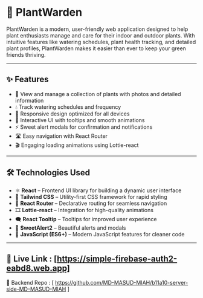 # 🌿 PlantWarden

PlantWarden is a modern, user-friendly web application designed to help plant enthusiasts manage and care for their indoor and outdoor plants. With intuitive features like watering schedules, plant health tracking, and detailed plant profiles, PlantWarden makes it easier than ever to keep your green friends thriving.

---

## ✨ Features

- 🌱 View and manage a collection of plants with photos and detailed information  
- 💧 Track watering schedules and frequency  
- 📱 Responsive design optimized for all devices  
- 💬 Interactive UI with tooltips and smooth animations  
- ⚡ Sweet alert modals for confirmation and notifications  
- 🛣️ Easy navigation with React Router  
- 🎬 Engaging loading animations using Lottie-react  

---

## 🛠️ Technologies Used

- ⚛️ **React** – Frontend UI library for building a dynamic user interface  
- 🎨 **Tailwind CSS** – Utility-first CSS framework for rapid styling  
- 🧭 **React Router** – Declarative routing for seamless navigation  
- 🎞️ **Lottie-react** – Integration for high-quality animations  
- 🗨️ **React Tooltip** – Tooltips for improved user experience  
- 🚨 **SweetAlert2** – Beautiful alerts and modals  
- 📜 **JavaScript (ES6+)** – Modern JavaScript features for cleaner code  

---

## 🚀 Live Link :  [https://simple-firebase-auth2-eabd8.web.app]

🧩 Backend Repo :
[ https://github.com/MD-MASUD-MIAH/b11a10-server-side-MD-MASUD-MIAH ]


